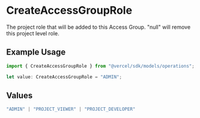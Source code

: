 # CreateAccessGroupRole

The project role that will be added to this Access Group. \"null\" will remove this project level role.

## Example Usage

```typescript
import { CreateAccessGroupRole } from "@vercel/sdk/models/operations";

let value: CreateAccessGroupRole = "ADMIN";
```

## Values

```typescript
"ADMIN" | "PROJECT_VIEWER" | "PROJECT_DEVELOPER"
```